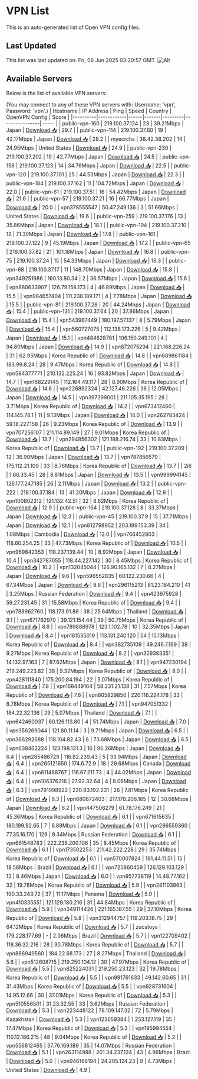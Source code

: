 # VPN List

This is an auto-generated list of Open VPN config files.

## Last Updated

This list was last updated on: Fri, 06 Jun 2025 03:20:57 GMT.
![Alt](https://repobeats.axiom.co/api/embed/186b98318ef1479477931607c1ad7d823f12451f.svg "Repobeats analytics image")

## Available Servers

Below is the list of available VPN servers:

(You may connect to any of these VPN servers with: Username: 'vpn', Password: 'vpn'.)
| Hostname | IP Address | Ping | Speed | Country | OpenVPN Config | Score |
|----------|------------|------|-------|---------|----------------| ----- |
| public-vpn-160 | 219.100.37.124 | 23 | 39.21Mbps | Japan | [Download 📥](./configs/server_0_JP.ovpn) | 29.7 |
| public-vpn-114 | 219.100.37.60 | 19 | 42.17Mbps | Japan | [Download 📥](./configs/server_1_JP.ovpn) | 28.2 |
| myecrchs | 38.42.38.202 | 14 | 24.95Mbps | United States | [Download 📥](./configs/server_2_US.ovpn) | 24.9 |
| public-vpn-230 | 219.100.37.202 | 19 | 42.77Mbps | Japan | [Download 📥](./configs/server_3_JP.ovpn) | 24.5 |
| public-vpn-158 | 219.100.37.123 | 14 | 34.76Mbps | Japan | [Download 📥](./configs/server_4_JP.ovpn) | 22.5 |
| public-vpn-120 | 219.100.37.101 | 25 | 44.53Mbps | Japan | [Download 📥](./configs/server_5_JP.ovpn) | 22.3 |
| public-vpn-184 | 219.100.37.162 | 11 | 104.72Mbps | Japan | [Download 📥](./configs/server_6_JP.ovpn) | 22.0 |
| public-vpn-61 | 219.100.37.51 | 16 | 54.42Mbps | Japan | [Download 📥](./configs/server_7_JP.ovpn) | 21.6 |
| public-vpn-57 | 219.100.37.21 | 16 | 66.77Mbps | Japan | [Download 📥](./configs/server_8_JP.ovpn) | 20.0 |
| vpn378555547 | 50.47.249.136 | 3 | 51.66Mbps | United States | [Download 📥](./configs/server_9_US.ovpn) | 19.6 |
| public-vpn-259 | 219.100.37.176 | 13 | 35.86Mbps | Japan | [Download 📥](./configs/server_10_JP.ovpn) | 18.1 |
| public-vpn-194 | 219.100.37.210 | 12 | 71.30Mbps | Japan | [Download 📥](./configs/server_11_JP.ovpn) | 17.8 |
| public-vpn-161 | 219.100.37.122 | 9 | 45.19Mbps | Japan | [Download 📥](./configs/server_12_JP.ovpn) | 17.2 |
| public-vpn-65 | 219.100.37.82 | 21 | 101.18Mbps | Japan | [Download 📥](./configs/server_13_JP.ovpn) | 16.8 |
| public-vpn-75 | 219.100.37.24 | 15 | 54.33Mbps | Japan | [Download 📥](./configs/server_14_JP.ovpn) | 16.3 |
| public-vpn-68 | 219.100.37.17 | 11 | 148.70Mbps | Japan | [Download 📥](./configs/server_15_JP.ovpn) | 15.8 |
| vpn349251986 | 160.13.80.34 | 2 | 36.57Mbps | Japan | [Download 📥](./configs/server_16_JP.ovpn) | 15.6 |
| vpn880633907 | 126.79.158.173 | 4 | 46.89Mbps | Japan | [Download 📥](./configs/server_17_JP.ovpn) | 15.5 |
| vpn984657404 | 111.238.189.171 | 4 | 7.78Mbps | Japan | [Download 📥](./configs/server_18_JP.ovpn) | 15.5 |
| public-vpn-81 | 219.100.37.28 | 20 | 44.24Mbps | Japan | [Download 📥](./configs/server_19_JP.ovpn) | 15.4 |
| public-vpn-131 | 219.100.37.64 | 20 | 37.86Mbps | Japan | [Download 📥](./configs/server_20_JP.ovpn) | 15.4 |
| vpn543967449 | 180.197.57.137 | 8 | 5.79Mbps | Japan | [Download 📥](./configs/server_21_JP.ovpn) | 15.4 |
| vpn560727075 | 112.138.173.226 | 5 | 9.42Mbps | Japan | [Download 📥](./configs/server_22_JP.ovpn) | 15.1 |
| vpn484628781 | 106.150.249.101 | 4 | 94.80Mbps | Japan | [Download 📥](./configs/server_23_JP.ovpn) | 14.9 |
| vpn872075294 | 221.168.226.24 | 31 | 62.95Mbps | Korea Republic of | [Download 📥](./configs/server_24_KR.ovpn) | 14.8 |
| vpn689861184 | 183.99.8.24 | 28 | 9.47Mbps | Korea Republic of | [Download 📥](./configs/server_25_KR.ovpn) | 14.8 |
| vpn584377771 | 210.132.225.24 | 16 | 93.82Mbps | Japan | [Download 📥](./configs/server_26_JP.ovpn) | 14.7 |
| vpn168229145 | 112.164.49.117 | 28 | 8.90Mbps | Korea Republic of | [Download 📥](./configs/server_27_KR.ovpn) | 14.6 |
| vpn226892324 | 42.127.46.226 | 36 | 12.05Mbps | Japan | [Download 📥](./configs/server_28_JP.ovpn) | 14.5 |
| vpn397399001 | 211.105.35.195 | 28 | 3.71Mbps | Korea Republic of | [Download 📥](./configs/server_29_KR.ovpn) | 14.2 |
| vpn673412460 | 114.145.78.1 | 11 | 9.13Mbps | Japan | [Download 📥](./configs/server_30_JP.ovpn) | 14.0 |
| vpn262783424 | 59.18.227.158 | 26 | 9.23Mbps | Korea Republic of | [Download 📥](./configs/server_31_KR.ovpn) | 13.9 |
| vpn707256107 | 211.114.89.149 | 27 | 9.01Mbps | Korea Republic of | [Download 📥](./configs/server_32_KR.ovpn) | 13.7 |
| vpn294856302 | 121.188.216.74 | 33 | 10.83Mbps | Korea Republic of | [Download 📥](./configs/server_33_KR.ovpn) | 13.7 |
| public-vpn-192 | 219.100.37.209 | 12 | 36.90Mbps | Japan | [Download 📥](./configs/server_34_JP.ovpn) | 13.7 |
| vpn787856579 | 175.112.21.109 | 33 | 8.76Mbps | Korea Republic of | [Download 📥](./configs/server_35_KR.ovpn) | 13.7 |
| 2i6 | 1.66.33.45 | 28 | 8.81Mbps | Japan | [Download 📥](./configs/server_36_JP.ovpn) | 13.5 |
| vpn999994145 | 126.177.247.185 | 26 | 2.11Mbps | Japan | [Download 📥](./configs/server_37_JP.ovpn) | 13.2 |
| public-vpn-222 | 219.100.37.184 | 13 | 41.20Mbps | Japan | [Download 📥](./configs/server_38_JP.ovpn) | 12.9 |
| vpn100802312 | 121.132.42.51 | 32 | 8.62Mbps | Korea Republic of | [Download 📥](./configs/server_39_KR.ovpn) | 12.9 |
| public-vpn-164 | 219.100.37.128 | 8 | 33.37Mbps | Japan | [Download 📥](./configs/server_40_JP.ovpn) | 12.3 |
| public-vpn-45 | 219.100.37.9 | 15 | 37.71Mbps | Japan | [Download 📥](./configs/server_41_JP.ovpn) | 12.1 |
| vpn812798952 | 203.189.153.39 | 34 | 1.08Mbps | Cambodia | [Download 📥](./configs/server_42_KH.ovpn) | 12.0 |
| vpn766452803 | 118.60.254.25 | 33 | 47.73Mbps | Korea Republic of | [Download 📥](./configs/server_43_KR.ovpn) | 10.5 |
| vpn969842353 | 118.237.139.44 | 10 | 8.92Mbps | Japan | [Download 📥](./configs/server_44_JP.ovpn) | 10.4 |
| vpn342787055 | 118.44.227.142 | 30 | 8.45Mbps | Korea Republic of | [Download 📥](./configs/server_45_KR.ovpn) | 10.2 |
| vpn132045044 | 126.90.165.132 | 7 | 8.27Mbps | Japan | [Download 📥](./configs/server_46_JP.ovpn) | 9.6 |
| vpn596552835 | 60.122.230.66 | 4 | 67.34Mbps | Japan | [Download 📥](./configs/server_47_JP.ovpn) | 9.6 |
| vpn296115213 | 81.23.184.210 | 41 | 3.25Mbps | Russian Federation | [Download 📥](./configs/server_48_RU.ovpn) | 9.4 |
| vpn423975928 | 59.27.231.45 | 31 | 15.58Mbps | Korea Republic of | [Download 📥](./configs/server_49_KR.ovpn) | 9.4 |
| vpn788962760 | 118.173.91.86 | 38 | 25.64Mbps | Thailand | [Download 📥](./configs/server_50_TH.ovpn) | 9.1 |
| vpn671762970 | 39.121.154.44 | 39 | 50.75Mbps | Korea Republic of | [Download 📥](./configs/server_51_KR.ovpn) | 8.8 |
| vpn789888978 | 123.1.102.78 | 10 | 32.35Mbps | Japan | [Download 📥](./configs/server_52_JP.ovpn) | 8.4 |
| vpn181535019 | 113.131.240.120 | 54 | 15.13Mbps | Korea Republic of | [Download 📥](./configs/server_53_KR.ovpn) | 8.4 |
| vpn382735109 | 49.246.7.169 | 38 | 9.27Mbps | Korea Republic of | [Download 📥](./configs/server_54_KR.ovpn) | 8.2 |
| vpn329383351 | 14.132.97.163 | 7 | 87.62Mbps | Japan | [Download 📥](./configs/server_55_JP.ovpn) | 8.1 |
| vpn947230194 | 219.249.223.82 | 38 | 9.32Mbps | Korea Republic of | [Download 📥](./configs/server_56_KR.ovpn) | 8.0 |
| vpn428111840 | 175.200.84.194 | 22 | 5.07Mbps | Korea Republic of | [Download 📥](./configs/server_57_KR.ovpn) | 7.8 |
| vpn168449164 | 58.231.21.138 | 31 | 7.57Mbps | Korea Republic of | [Download 📥](./configs/server_58_KR.ovpn) | 7.6 |
| vpn605829850 | 220.116.224.178 | 33 | 8.78Mbps | Korea Republic of | [Download 📥](./configs/server_59_KR.ovpn) | 7.1 |
| vpn947051332 | 184.22.32.136 | 29 | 5.07Mbps | Thailand | [Download 📥](./configs/server_60_TH.ovpn) | 7.1 |
| vpn642460037 | 60.126.113.80 | 4 | 51.74Mbps | Japan | [Download 📥](./configs/server_61_JP.ovpn) | 7.0 |
| vpn356269044 | 121.80.11.14 | 3 | 9.71Mbps | Japan | [Download 📥](./configs/server_62_JP.ovpn) | 6.5 |
| vpn366292688 | 118.104.82.43 | 6 | 73.68Mbps | Japan | [Download 📥](./configs/server_63_JP.ovpn) | 6.5 |
| vpn638462224 | 123.198.131.3 | 16 | 96.26Mbps | Japan | [Download 📥](./configs/server_64_JP.ovpn) | 6.4 |
| vpn285486729 | 116.82.239.43 | 5 | 33.94Mbps | Japan | [Download 📥](./configs/server_65_JP.ovpn) | 6.4 |
| vpn265121650 | 174.6.72.9 | 18 | 29.68Mbps | Canada | [Download 📥](./configs/server_66_CA.ovpn) | 6.4 |
| vpn611488767 | 116.67.211.73 | 4 | 44.02Mbps | Japan | [Download 📥](./configs/server_67_JP.ovpn) | 6.4 |
| vpn106376216 | 27.92.32.64 | 4 | 8.06Mbps | Japan | [Download 📥](./configs/server_68_JP.ovpn) | 6.3 |
| vpn791998922 | 220.93.192.231 | 26 | 7.81Mbps | Korea Republic of | [Download 📥](./configs/server_69_KR.ovpn) | 6.3 |
| vpn680872403 | 217.178.206.165 | 12 | 30.68Mbps | Japan | [Download 📥](./configs/server_70_JP.ovpn) | 6.2 |
| vpn447508279 | 61.78.176.249 | 21 | 45.36Mbps | Korea Republic of | [Download 📥](./configs/server_71_KR.ovpn) | 6.1 |
| vpn671615635 | 180.199.92.65 | 7 | 6.89Mbps | Japan | [Download 📥](./configs/server_72_JP.ovpn) | 6.1 |
| vpn286559360 | 77.35.16.170 | 129 | 9.34Mbps | Russian Federation | [Download 📥](./configs/server_73_RU.ovpn) | 6.1 |
| vpn661548783 | 222.236.200.106 | 35 | 8.45Mbps | Korea Republic of | [Download 📥](./configs/server_74_KR.ovpn) | 6.1 |
| vpn173502253 | 211.42.222.228 | 29 | 35.74Mbps | Korea Republic of | [Download 📥](./configs/server_75_KR.ovpn) | 6.1 |
| vpn570007824 | 191.44.11.51 | 15 | 18.58Mbps | Brazil | [Download 📥](./configs/server_76_BR.ovpn) | 6.1 |
| vpn725860459 | 126.129.103.129 | 12 | 8.46Mbps | Japan | [Download 📥](./configs/server_77_JP.ovpn) | 6.0 |
| vpn957738119 | 14.48.77.162 | 32 | 19.78Mbps | Korea Republic of | [Download 📥](./configs/server_78_KR.ovpn) | 5.9 |
| vpn281103863 | 190.33.243.72 | 37 | 11.17Mbps | Panama | [Download 📥](./configs/server_79_PA.ovpn) | 5.9 |
| vpn410335551 | 121.129.180.216 | 31 | 44.84Mbps | Korea Republic of | [Download 📥](./configs/server_80_KR.ovpn) | 5.9 |
| vpn349114426 | 221.165.187.55 | 29 | 37.10Mbps | Korea Republic of | [Download 📥](./configs/server_81_KR.ovpn) | 5.8 |
| vpn312944757 | 119.203.18.75 | 29 | 64.12Mbps | Korea Republic of | [Download 📥](./configs/server_82_KR.ovpn) | 5.7 |
| zucatoys | 179.228.177.69 | - | 2.06Mbps | Brazil | [Download 📥](./configs/server_83_BR.ovpn) | 5.7 |
| vpn122709402 | 118.36.32.216 | 28 | 30.78Mbps | Korea Republic of | [Download 📥](./configs/server_84_KR.ovpn) | 5.7 |
| vpn886949560 | 184.22.68.173 | 27 | 8.27Mbps | Thailand | [Download 📥](./configs/server_85_TH.ovpn) | 5.6 |
| vpn512608715 | 219.250.104.12 | 30 | 47.97Mbps | Korea Republic of | [Download 📥](./configs/server_86_KR.ovpn) | 5.5 |
| vpn825224031 | 219.250.23.123 | 32 | 19.78Mbps | Korea Republic of | [Download 📥](./configs/server_87_KR.ovpn) | 5.5 |
| vpn991761633 | 49.142.60.65 | 31 | 31.43Mbps | Korea Republic of | [Download 📥](./configs/server_88_KR.ovpn) | 5.5 |
| vpn928731604 | 14.95.12.66 | 30 | 37.01Mbps | Korea Republic of | [Download 📥](./configs/server_89_KR.ovpn) | 5.3 |
| vpn510556501 | 31.23.32.55 | 33 | 3.62Mbps | Russian Federation | [Download 📥](./configs/server_90_RU.ovpn) | 5.3 |
| vpn223448122 | 78.109.147.32 | 72 | 5.79Mbps | Kazakhstan | [Download 📥](./configs/server_91_KZ.ovpn) | 5.3 |
| vpn123659384 | 1.253.127.119 | 35 | 17.47Mbps | Korea Republic of | [Download 📥](./configs/server_92_KR.ovpn) | 5.3 |
| vpn195994554 | 110.12.186.215 | 48 | 9.04Mbps | Korea Republic of | [Download 📥](./configs/server_93_KR.ovpn) | 5.2 |
| vpn556812465 | 37.76.169.189 | 35 | 14.07Mbps | Russian Federation | [Download 📥](./configs/server_94_RU.ovpn) | 5.1 |
| vpn263114988 | 201.34.237.124 | 43 | 4.96Mbps | Brazil | [Download 📥](./configs/server_95_BR.ovpn) | 5.0 |
| vpn946168194 | 24.205.124.23 | 9 | 4.73Mbps | United States | [Download 📥](./configs/server_96_US.ovpn) | 4.9 |
